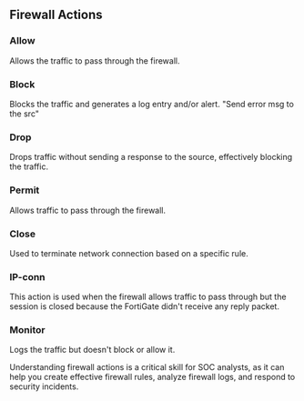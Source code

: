 
## Firewall Actions

### Allow 
Allows the traffic to pass through the firewall.

### Block 
Blocks the traffic and generates a log entry and/or alert. 
"Send error msg to the src"

### Drop
Drops traffic without sending a response to the source, effectively blocking the traffic.

### Permit
Allows traffic to pass through the firewall.

### Close
Used to terminate network connection based on a specific rule.

### IP-conn
This action is used when the firewall allows traffic to pass through but the session is closed because the FortiGate didn't receive any reply packet.

### Monitor
Logs the traffic but doesn't block or allow it.


Understanding firewall actions is a critical skill for SOC analysts, as it can help you create effective firewall rules, analyze firewall logs, and respond to security incidents.